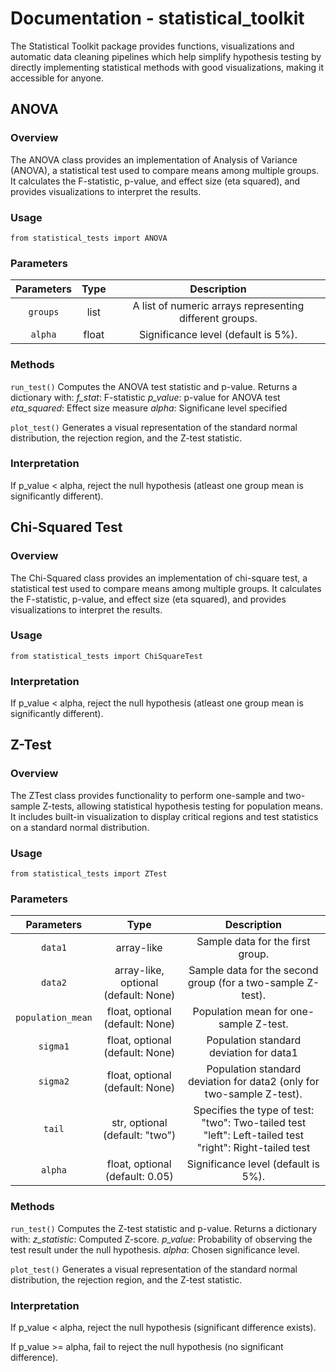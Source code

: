 # Documentation - statistical_toolkit
The Statistical Toolkit package provides functions, visualizations and automatic data cleaning pipelines which help simplify hypothesis testing by directly implementing statistical methods with good visualizations, making it accessible for anyone.

## ANOVA

### Overview
The ANOVA class provides an implementation of Analysis of Variance (ANOVA), a statistical test used to compare means among multiple groups. It calculates the F-statistic, p-value, and effect size (eta squared), and provides visualizations to interpret the results.

### Usage
```
from statistical_tests import ANOVA
```

### Parameters
|Parameters | Type | Description |
| :------: | :----: | :--------:|
|```groups```| list| A list of numeric arrays representing different groups.|
|```alpha```| float |Significance level (default is 5%).|

### Methods
```run_test()```
Computes the ANOVA test statistic and p-value. Returns a dictionary with:
*f_stat*: F-statistic
*p_value*: p-value for ANOVA test
*eta_squared*: Effect size measure
*alpha*: Significane level specified

```plot_test()```
Generates a visual representation of the standard normal distribution, the rejection region, and the Z-test statistic.

### Interpretation
If p_value < alpha, reject the null hypothesis (atleast one group mean is significantly different).

## Chi-Squared Test

### Overview
The Chi-Squared class provides an implementation of chi-square test, a statistical test used to compare means among multiple groups. It calculates the F-statistic, p-value, and effect size (eta squared), and provides visualizations to interpret the results.

### Usage
```
from statistical_tests import ChiSquareTest
```

### Interpretation
If p_value < alpha, reject the null hypothesis (atleast one group mean is significantly different).



## Z-Test

### Overview
The ZTest class provides functionality to perform one-sample and two-sample Z-tests, allowing statistical hypothesis testing for population means. It includes built-in visualization to display critical regions and test statistics on a standard normal distribution.

### Usage
```
from statistical_tests import ZTest
```

### Parameters
|Parameters | Type | Description |
| :------: | :----: | :--------:|
|```data1```| array-like| Sample data for the first group.|
|```data2```| array-like, optional (default: None) |Sample data for the second group (for a two-sample Z-test).|
|```population_mean```| float, optional (default: None)|Population mean for one-sample Z-test.|
|```sigma1```| float, optional (default: None)|Population standard deviation for data1
|```sigma2```| float, optional (default: None)| Population standard deviation for data2 (only for two-sample Z-test).|
|```tail```| str, optional (default: "two")|Specifies the type of test:<br>  "two": Two-tailed test <br> "left": Left-tailed test<br>"right": Right-tailed test|
|```alpha```| float, optional (default: 0.05)|Significance level (default is 5%).|

### Methods
```run_test()```
Computes the Z-test statistic and p-value. Returns a dictionary with:
*z_statistic*: Computed Z-score.
*p_value*: Probability of observing the test result under the null hypothesis.
*alpha*: Chosen significance level.

```plot_test()```
Generates a visual representation of the standard normal distribution, the rejection region, and the Z-test statistic.

### Interpretation
If p_value < alpha, reject the null hypothesis (significant difference exists).

If p_value >= alpha, fail to reject the null hypothesis (no significant difference).

